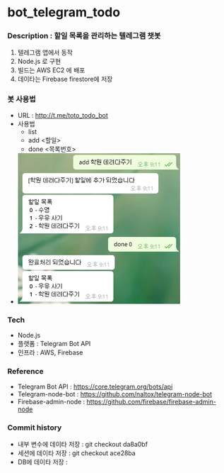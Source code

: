# bot_telegram_todo

### Description : 할일 목록을 관리하는 텔레그램 챗봇

1. 텔레그램 앱에서 동작
2. Node.js 로 구현 
3. 빌드는 AWS EC2 에 배포
4. 데이타는 Firebase firestore에 저장


### 봇 사용법 
- URL : http://t.me/toto_todo_bot
- 사용법
  - list
  - add <할일>
  - done <목록번호>
- ![이미지](./etc/20180730_211201.jpg)

### Tech

- Node.js
- 플랫폼 : Telegram Bot API
- 인프라 : AWS, Firebase 

### Reference

- Telegram Bot API    : https://core.telegram.org/bots/api
- Telegram-node-bot   : https://github.com/naltox/telegram-node-bot
- Firebase-admin-node : https://github.com/firebase/firebase-admin-node

### Commit history

- 내부 변수에 데이타 저장 : git checkout da8a0bf
- 세션에 데이타 저장      : git checkout ace28ba
- DB에 데이타 저장        : 

